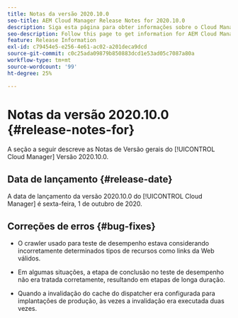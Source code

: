 ```yaml
---
title: Notas da versão 2020.10.0
seo-title: AEM Cloud Manager Release Notes for 2020.10.0
description: Siga esta página para obter informações sobre o Cloud Manager versão 2020.10.0
seo-description: Follow this page to get information for AEM Cloud Manager Release 2020.10.0
feature: Release Information
exl-id: c79454e5-e256-4e61-ac02-a201deca9dcd
source-git-commit: c0c25ada09879b850883dcd1e53ad05c7087a80a
workflow-type: tm+mt
source-wordcount: '99'
ht-degree: 25%

---
```


# Notas da versão 2020.10.0 {#release-notes-for}

A seção a seguir descreve as Notas de Versão gerais do [!UICONTROL Cloud Manager] Versão 2020.10.0.

## Data de lançamento {#release-date}

A data de lançamento da versão 2020.10.0 do [!UICONTROL Cloud Manager] é sexta-feira, 1 de outubro de 2020.

## Correções de erros {#bug-fixes}

* O crawler usado para teste de desempenho estava considerando incorretamente determinados tipos de recursos como links da Web válidos.

* Em algumas situações, a etapa de conclusão no teste de desempenho não era tratada corretamente, resultando em etapas de longa duração.

* Quando a invalidação do cache do dispatcher era configurada para implantações de produção, às vezes a invalidação era executada duas vezes.
